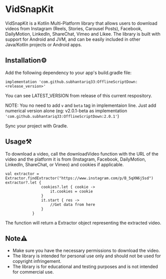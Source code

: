 # VidSnapKit
VidSnapKit is a Kotlin Multi-Platform library that allows users to download videos from Instagram (Reels, Stories, Carousel Posts), Facebook, DailyMotion, LinkedIn, ShareChat, Vimeo and Likee. The library is built with support for Android and JVM, and can be easily included in other Java/Kotlin projects or Android apps.

## Installation⚙️
Add the following dependency to your app's build.gradle file:


    implementation 'com.github.subhantariq33:OfflineScriptDown:<release_version>'

You can see LATEST_VERSION from release of this current respository.

NOTE: You no need to add `v` and `beta` tag in implementaion line. Just add numerical version alone (eg: v2.0.1-beta as implementation `'com.github.subhantariq33:OfflineScriptDown:2.0.1'`)

Sync your project with Gradle.


## Usage⚒️
To download a video, call the downloadVideo function with the URL of the video and the platform it is from (Instagram, Facebook, DailyMotion, LinkedIn, ShareChat, or Vimeo) and cookies if applicable.


    val extractor = Extractor.findExtractor("https://www.instagram.com/p/B_5qXN6j5sd")
    extractor?.let {
                    cookies?.let { cookie ->
                        it.cookies = cookie
                    }
                    it.start { res ->
                        //Get data from here
                    }
                }
The function will return a Extractor object representing the extracted video.

## Note⚠️
- Make sure you have the necessary permissions to download the video.
- The library is intended for personal use only and should not be used for copyright infringement.
- The library is for educational and testing purposes and is not intended for commercial use.

[//]: # (## Contributing🤝)

[//]: # (If you want to contribute to this project, feel free to open a pull request or create an issue.)

[//]: # ()
[//]: # (## Support🔁)

[//]: # (If you have any issues or questions, please open an issue.)

[//]: # ()
[//]: # (## License📝)

[//]: # (This project is licensed under the Apache 2.0 License.)

[//]: # ()
[//]: # (## Author🖋️)

[//]: # (This project is created by [Udhayarajan M]&#40;https://linktr.ee/udhayarajan_m&#41;)

[//]: # ()
[//]: # (## Cloud version☁️)

[//]: # (This project is available as cloud API version vist [Rapid API]&#40;https://rapidapi.com/mudhayarajan2013/api/vidsnap&#41; to get it. **IT IS FREE CURRENTLY**)

[//]: # ()
[//]: # (## Resources📲)

[//]: # (A sample app using this library can be found at this URL: https://github.com/Udhayarajan/VidSnapKit/tree/master/sample%20app)

[//]: # ()
[//]: # (## Additional things➕)

[//]: # (- You can check the sample app for more details on how to use this library)

[//]: # (- Cookies needed to be passed if required.)

[//]: # ()
[//]: # (## Sponsorship☕)

[//]: # ([!["Buy Me A Coffee"]&#40;https://img.buymeacoffee.com/button-api/?text=Buy%20me%20a%20coffee&emoji=&slug=udhayarajan&button_colour=5F7FFF&font_colour=ffffff&font_family=Cookie&outline_colour=000000&coffee_colour=FFDD00&#41;]&#40;https://www.buymeacoffee.com/udhayarajan&#41;)

[//]: # ()
[//]: # ()
